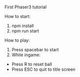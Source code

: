 First Phaser3 tutorial

How to start:

1. npm install
2. npm run start

How to play:

1. Press spacebar to start
2. While ingame:

- Press R to reset ball
- Press ESC to quit to title screen
